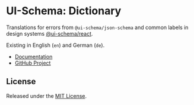 # UI-Schema: Dictionary

Translations for errors from `@ui-schema/json-schema` and common labels in design systems  [@ui-schema/react](https://github.com/ui-schema/ui-schema).

Existing in English (`en`) and German (`de`).

- [Documentation](https://ui-schema.bemit.codes/docs/localization#dictionary-package)
- [GitHub Project](https://github.com/ui-schema/ui-schema)

## License

Released under the [MIT License](https://github.com/ui-schema/ui-schema/blob/main/LICENSE).
